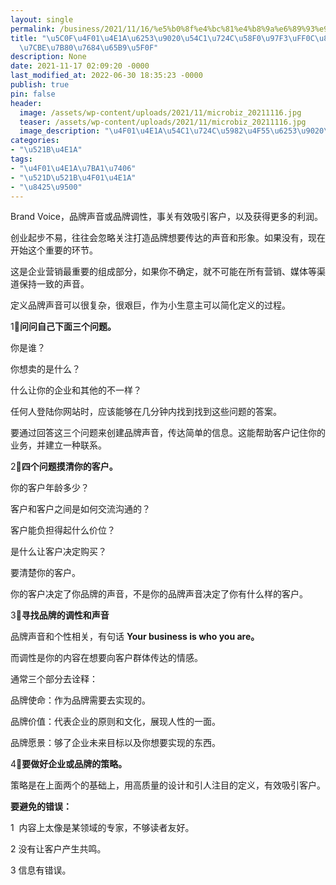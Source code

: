 ```yaml
---
layout: single
permalink: /business/2021/11/16/%e5%b0%8f%e4%bc%81%e4%b8%9a%e6%89%93%e9%80%a0%e5%93%81%e7%89%8c%e5%a3%b0%e9%9f%b3%ef%bc%8c%e8%bf%99%e6%98%af%e6%9c%80%e7%b2%be%e7%ae%80%e7%9a%84%e6%96%b9%e5%bc%8f/
title: "\u5C0F\u4F01\u4E1A\u6253\u9020\u54C1\u724C\u58F0\u97F3\uFF0C\u8FD9\u662F\u6700\
  \u7CBE\u7B80\u7684\u65B9\u5F0F"
description: None
date: 2021-11-17 02:09:20 -0000
last_modified_at: 2022-06-30 18:35:23 -0000
publish: true
pin: false
header:
  image: /assets/wp-content/uploads/2021/11/microbiz_20211116.jpg
  teaser: /assets/wp-content/uploads/2021/11/microbiz_20211116.jpg
  image_description: "\u4F01\u4E1A\u54C1\u724C\u5982\u4F55\u6253\u9020\u58F0\u97F3\u548C\u8C03\u6027"
categories:
- "\u521B\u4E1A"
tags:
- "\u4F01\u4E1A\u7BA1\u7406"
- "\u521D\u521B\u4F01\u4E1A"
- "\u8425\u9500"
---
```

Brand Voice，品牌声音或品牌调性，事关有效吸引客户，以及获得更多的利润。

创业起步不易，往往会忽略关注打造品牌想要传达的声音和形象。如果没有，现在开始这个重要的环节。

这是企业营销最重要的组成部分，如果你不确定，就不可能在所有营销、媒体等渠道保持一致的声音。

定义品牌声音可以很复杂，很艰巨，作为小生意主可以简化定义的过程。

1⃣️**问问自己下面三个问题。**

你是谁？

你想卖的是什么？

什么让你的企业和其他的不一样？

任何人登陆你网站时，应该能够在几分钟内找到找到这些问题的答案。

要通过回答这三个问题来创建品牌声音，传达简单的信息。这能帮助客户记住你的业务，并建立一种联系。

2⃣️**四个问题摸清你的客户。**

你的客户年龄多少？

客户和客户之间是如何交流沟通的？

客户能负担得起什么价位？

是什么让客户决定购买？

要清楚你的客户。

你的客户决定了你品牌的声音，不是你的品牌声音决定了你有什么样的客户。

3⃣️**寻找品牌的调性和声音**

品牌声音和个性相关，有句话 **Your business is who you are。**

而调性是你的内容在想要向客户群体传达的情感。

通常三个部分去诠释：

品牌使命：作为品牌需要去实现的。

品牌价值：代表企业的原则和文化，展现人性的一面。

品牌愿景：够了企业未来目标以及你想要实现的东西。

4⃣️**要做好企业或品牌的策略。**

策略是在上面两个的基础上，用高质量的设计和引人注目的定义，有效吸引客户。

**要避免的错误：**

1  内容上太像是某领域的专家，不够读者友好。

2 没有让客户产生共鸣。

3 信息有错误。
